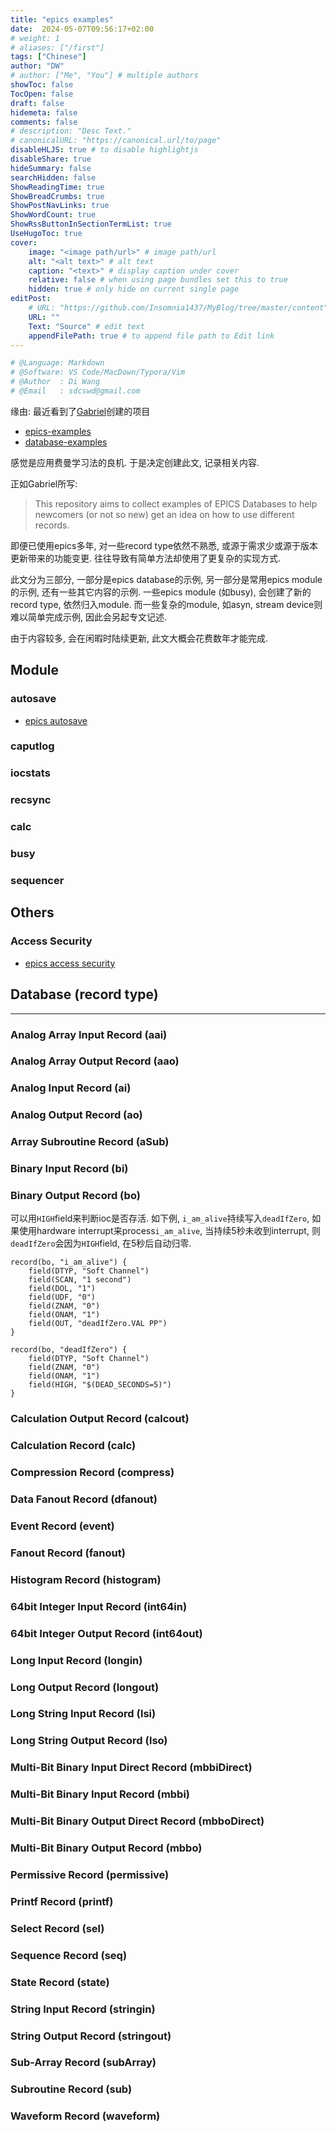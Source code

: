 ```yaml
---
title: "epics examples"
date:  2024-05-07T09:56:17+02:00
# weight: 1
# aliases: ["/first"]
tags: ["Chinese"]
author: "DW"
# author: ["Me", "You"] # multiple authors
showToc: false
TocOpen: false
draft: false
hidemeta: false
comments: false
# description: "Desc Text."
# canonicalURL: "https://canonical.url/to/page"
disableHLJS: true # to disable highlightjs
disableShare: true
hideSummary: false
searchHidden: false
ShowReadingTime: true
ShowBreadCrumbs: true
ShowPostNavLinks: true
ShowWordCount: true
ShowRssButtonInSectionTermList: true
UseHugoToc: true
cover:
    image: "<image path/url>" # image path/url
    alt: "<alt text>" # alt text
    caption: "<text>" # display caption under cover
    relative: false # when using page bundles set this to true
    hidden: true # only hide on current single page
editPost:
    # URL: "https://github.com/Insomnia1437/MyBlog/tree/master/content"
    URL: ""
    Text: "Source" # edit text
    appendFilePath: true # to append file path to Edit link
---
```

```python
# @Language: Markdown
# @Software: VS Code/MacDown/Typora/Vim
# @Author  : Di Wang
# @Email   : sdcswd@gmail.com
```

缘由: 最近看到了[Gabriel](https://github.com/gabrielfedel)创建的项目

- [epics-examples](https://gitlab.esss.lu.se/e3/epics-examples)
- [database-examples](https://github.com/epics-docs/database-examples)

感觉是应用费曼学习法的良机. 于是决定创建此文, 记录相关内容.

正如Gabriel所写:

> This repository aims to collect examples of EPICS Databases to help newcomers (or not so new) get an idea on how to use different records.

即便已使用epics多年, 对一些record type依然不熟悉, 或源于需求少或源于版本更新带来的功能变更. 往往导致有简单方法却使用了更复杂的实现方式.

此文分为三部分, 一部分是epics database的示例, 另一部分是常用epics module的示例, 还有一些其它内容的示例. 一些epics module (如busy), 会创建了新的record type, 依然归入module. 而一些复杂的module, 如asyn, stream device则难以简单完成示例, 因此会另起专文记述.

由于内容较多, 会在闲暇时陆续更新, 此文大概会花费数年才能完成.


## Module

### autosave
- [epics autosave](/posts/epics-autosave)

### caputlog

### iocstats

### recsync

### calc

### busy

### sequencer

## Others

### Access Security
- [epics access security](/posts/epics-access)

## Database (record type)
-------------
### Analog Array Input Record (aai)
### Analog Array Output Record (aao)
### Analog Input Record (ai)
### Analog Output Record (ao)
### Array Subroutine Record (aSub)
### Binary Input Record (bi)
### Binary Output Record (bo)
可以用`HIGH`field来判断ioc是否存活. 如下例, `i_am_alive`持续写入`deadIfZero`, 如果使用hardware interrupt来process`i_am_alive`, 当持续5秒未收到interrupt, 则`deadIfZero`会因为`HIGH`field, 在5秒后自动归零.
```epics
record(bo, "i_am_alive") {
    field(DTYP, "Soft Channel")
    field(SCAN, "1 second")
    field(DOL, "1")
    field(UDF, "0")
    field(ZNAM, "0")
    field(ONAM, "1")
    field(OUT, "deadIfZero.VAL PP")
}

record(bo, "deadIfZero") {
    field(DTYP, "Soft Channel")
    field(ZNAM, "0")
    field(ONAM, "1")
    field(HIGH, "$(DEAD_SECONDS=5)")
}
```
### Calculation Output Record (calcout)
### Calculation Record (calc)
### Compression Record (compress)
### Data Fanout Record (dfanout)
### Event Record (event)
### Fanout Record (fanout)
### Histogram Record (histogram)
### 64bit Integer Input Record (int64in)
### 64bit Integer Output Record (int64out)
### Long Input Record (longin)
### Long Output Record (longout)
### Long String Input Record (lsi)
### Long String Output Record (lso)
### Multi-Bit Binary Input Direct Record (mbbiDirect)
### Multi-Bit Binary Input Record (mbbi)
### Multi-Bit Binary Output Direct Record (mbboDirect)
### Multi-Bit Binary Output Record (mbbo)
### Permissive Record (permissive)
### Printf Record (printf)
### Select Record (sel)
### Sequence Record (seq)
### State Record (state)
### String Input Record (stringin)
### String Output Record (stringout)
### Sub-Array Record (subArray)
### Subroutine Record (sub)
### Waveform Record (waveform)
